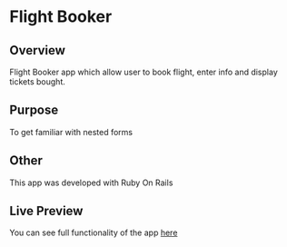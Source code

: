 # Flight Booker

## Overview
Flight Booker app which allow user to book flight, enter info and display tickets bought.

## Purpose
To get familiar with nested forms

## Other
This app was developed with Ruby On Rails

## Live Preview
You can see full functionality of the app [here](https://shielded-temple-92722.herokuapp.com/)
